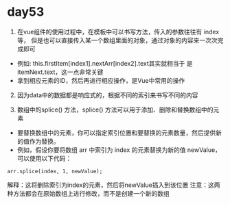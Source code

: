 # day53
1. 在vue组件的使用过程中，在模板中可以书写方法，传入的参数往往有
index等， 但是也可以直接传入某一个数组里面的对象，通过对象的内容来一次次完成即可
- 例如: this.firstItem[index1].nextArr[index2].text其实就相当于
是itemNext.text，这一点非常关键
- 拿到相应元素的ID，然后再进行相应操作，是Vue中常用的操作

2. 因为data中的数据都是响应式的，根据不同的索引来书写不同的内容

3. 数组中的splice() 方法，splice() 方法可以用于添加、删除和替换数组中的元素
- 要替换数组中的元素，你可以指定索引位置和要替换的元素数量，然后提供新的值作为替换。
- 例如，假设你要将数组 arr 中索引为 index 的元素替换为新的值 newValue，可以使用以下代码：
```
arr.splice(index, 1, newValue);
```
解释：这将删除索引为index的元素，然后将newValue插入到该位置
注意：这两种方法都会在原始数组上进行修改，而不是创建一个新的数组
